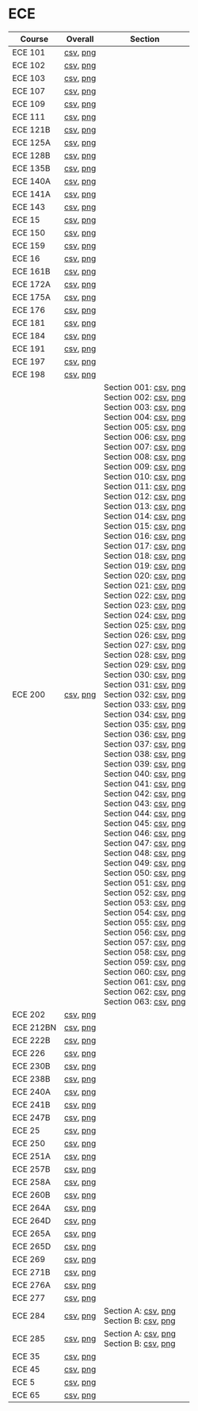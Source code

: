 # ECE

| Course | Overall | Section |
| ------ | ------- | ------- |
| ECE 101 | [csv](https://github.com/UCSD-Historical-Enrollment-Data/2024Winter/blob/main/overall/ECE%20101.csv), [png](https://raw.githubusercontent.com/UCSD-Historical-Enrollment-Data/2024Winter/main/plot_overall/ECE%20101.png) |  |
| ECE 102 | [csv](https://github.com/UCSD-Historical-Enrollment-Data/2024Winter/blob/main/overall/ECE%20102.csv), [png](https://raw.githubusercontent.com/UCSD-Historical-Enrollment-Data/2024Winter/main/plot_overall/ECE%20102.png) |  |
| ECE 103 | [csv](https://github.com/UCSD-Historical-Enrollment-Data/2024Winter/blob/main/overall/ECE%20103.csv), [png](https://raw.githubusercontent.com/UCSD-Historical-Enrollment-Data/2024Winter/main/plot_overall/ECE%20103.png) |  |
| ECE 107 | [csv](https://github.com/UCSD-Historical-Enrollment-Data/2024Winter/blob/main/overall/ECE%20107.csv), [png](https://raw.githubusercontent.com/UCSD-Historical-Enrollment-Data/2024Winter/main/plot_overall/ECE%20107.png) |  |
| ECE 109 | [csv](https://github.com/UCSD-Historical-Enrollment-Data/2024Winter/blob/main/overall/ECE%20109.csv), [png](https://raw.githubusercontent.com/UCSD-Historical-Enrollment-Data/2024Winter/main/plot_overall/ECE%20109.png) |  |
| ECE 111 | [csv](https://github.com/UCSD-Historical-Enrollment-Data/2024Winter/blob/main/overall/ECE%20111.csv), [png](https://raw.githubusercontent.com/UCSD-Historical-Enrollment-Data/2024Winter/main/plot_overall/ECE%20111.png) |  |
| ECE 121B | [csv](https://github.com/UCSD-Historical-Enrollment-Data/2024Winter/blob/main/overall/ECE%20121B.csv), [png](https://raw.githubusercontent.com/UCSD-Historical-Enrollment-Data/2024Winter/main/plot_overall/ECE%20121B.png) |  |
| ECE 125A | [csv](https://github.com/UCSD-Historical-Enrollment-Data/2024Winter/blob/main/overall/ECE%20125A.csv), [png](https://raw.githubusercontent.com/UCSD-Historical-Enrollment-Data/2024Winter/main/plot_overall/ECE%20125A.png) |  |
| ECE 128B | [csv](https://github.com/UCSD-Historical-Enrollment-Data/2024Winter/blob/main/overall/ECE%20128B.csv), [png](https://raw.githubusercontent.com/UCSD-Historical-Enrollment-Data/2024Winter/main/plot_overall/ECE%20128B.png) |  |
| ECE 135B | [csv](https://github.com/UCSD-Historical-Enrollment-Data/2024Winter/blob/main/overall/ECE%20135B.csv), [png](https://raw.githubusercontent.com/UCSD-Historical-Enrollment-Data/2024Winter/main/plot_overall/ECE%20135B.png) |  |
| ECE 140A | [csv](https://github.com/UCSD-Historical-Enrollment-Data/2024Winter/blob/main/overall/ECE%20140A.csv), [png](https://raw.githubusercontent.com/UCSD-Historical-Enrollment-Data/2024Winter/main/plot_overall/ECE%20140A.png) |  |
| ECE 141A | [csv](https://github.com/UCSD-Historical-Enrollment-Data/2024Winter/blob/main/overall/ECE%20141A.csv), [png](https://raw.githubusercontent.com/UCSD-Historical-Enrollment-Data/2024Winter/main/plot_overall/ECE%20141A.png) |  |
| ECE 143 | [csv](https://github.com/UCSD-Historical-Enrollment-Data/2024Winter/blob/main/overall/ECE%20143.csv), [png](https://raw.githubusercontent.com/UCSD-Historical-Enrollment-Data/2024Winter/main/plot_overall/ECE%20143.png) |  |
| ECE 15 | [csv](https://github.com/UCSD-Historical-Enrollment-Data/2024Winter/blob/main/overall/ECE%2015.csv), [png](https://raw.githubusercontent.com/UCSD-Historical-Enrollment-Data/2024Winter/main/plot_overall/ECE%2015.png) |  |
| ECE 150 | [csv](https://github.com/UCSD-Historical-Enrollment-Data/2024Winter/blob/main/overall/ECE%20150.csv), [png](https://raw.githubusercontent.com/UCSD-Historical-Enrollment-Data/2024Winter/main/plot_overall/ECE%20150.png) |  |
| ECE 159 | [csv](https://github.com/UCSD-Historical-Enrollment-Data/2024Winter/blob/main/overall/ECE%20159.csv), [png](https://raw.githubusercontent.com/UCSD-Historical-Enrollment-Data/2024Winter/main/plot_overall/ECE%20159.png) |  |
| ECE 16 | [csv](https://github.com/UCSD-Historical-Enrollment-Data/2024Winter/blob/main/overall/ECE%2016.csv), [png](https://raw.githubusercontent.com/UCSD-Historical-Enrollment-Data/2024Winter/main/plot_overall/ECE%2016.png) |  |
| ECE 161B | [csv](https://github.com/UCSD-Historical-Enrollment-Data/2024Winter/blob/main/overall/ECE%20161B.csv), [png](https://raw.githubusercontent.com/UCSD-Historical-Enrollment-Data/2024Winter/main/plot_overall/ECE%20161B.png) |  |
| ECE 172A | [csv](https://github.com/UCSD-Historical-Enrollment-Data/2024Winter/blob/main/overall/ECE%20172A.csv), [png](https://raw.githubusercontent.com/UCSD-Historical-Enrollment-Data/2024Winter/main/plot_overall/ECE%20172A.png) |  |
| ECE 175A | [csv](https://github.com/UCSD-Historical-Enrollment-Data/2024Winter/blob/main/overall/ECE%20175A.csv), [png](https://raw.githubusercontent.com/UCSD-Historical-Enrollment-Data/2024Winter/main/plot_overall/ECE%20175A.png) |  |
| ECE 176 | [csv](https://github.com/UCSD-Historical-Enrollment-Data/2024Winter/blob/main/overall/ECE%20176.csv), [png](https://raw.githubusercontent.com/UCSD-Historical-Enrollment-Data/2024Winter/main/plot_overall/ECE%20176.png) |  |
| ECE 181 | [csv](https://github.com/UCSD-Historical-Enrollment-Data/2024Winter/blob/main/overall/ECE%20181.csv), [png](https://raw.githubusercontent.com/UCSD-Historical-Enrollment-Data/2024Winter/main/plot_overall/ECE%20181.png) |  |
| ECE 184 | [csv](https://github.com/UCSD-Historical-Enrollment-Data/2024Winter/blob/main/overall/ECE%20184.csv), [png](https://raw.githubusercontent.com/UCSD-Historical-Enrollment-Data/2024Winter/main/plot_overall/ECE%20184.png) |  |
| ECE 191 | [csv](https://github.com/UCSD-Historical-Enrollment-Data/2024Winter/blob/main/overall/ECE%20191.csv), [png](https://raw.githubusercontent.com/UCSD-Historical-Enrollment-Data/2024Winter/main/plot_overall/ECE%20191.png) |  |
| ECE 197 | [csv](https://github.com/UCSD-Historical-Enrollment-Data/2024Winter/blob/main/overall/ECE%20197.csv), [png](https://raw.githubusercontent.com/UCSD-Historical-Enrollment-Data/2024Winter/main/plot_overall/ECE%20197.png) |  |
| ECE 198 | [csv](https://github.com/UCSD-Historical-Enrollment-Data/2024Winter/blob/main/overall/ECE%20198.csv), [png](https://raw.githubusercontent.com/UCSD-Historical-Enrollment-Data/2024Winter/main/plot_overall/ECE%20198.png) |  |
| ECE 200 | [csv](https://github.com/UCSD-Historical-Enrollment-Data/2024Winter/blob/main/overall/ECE%20200.csv), [png](https://raw.githubusercontent.com/UCSD-Historical-Enrollment-Data/2024Winter/main/plot_overall/ECE%20200.png) | Section 001: [csv](https://github.com/UCSD-Historical-Enrollment-Data/2024Winter/blob/main/section/ECE%20200_001.csv), [png](https://raw.githubusercontent.com/UCSD-Historical-Enrollment-Data/2024Winter/main/plot_section/ECE%20200_001.png)<br>Section 002: [csv](https://github.com/UCSD-Historical-Enrollment-Data/2024Winter/blob/main/section/ECE%20200_002.csv), [png](https://raw.githubusercontent.com/UCSD-Historical-Enrollment-Data/2024Winter/main/plot_section/ECE%20200_002.png)<br>Section 003: [csv](https://github.com/UCSD-Historical-Enrollment-Data/2024Winter/blob/main/section/ECE%20200_003.csv), [png](https://raw.githubusercontent.com/UCSD-Historical-Enrollment-Data/2024Winter/main/plot_section/ECE%20200_003.png)<br>Section 004: [csv](https://github.com/UCSD-Historical-Enrollment-Data/2024Winter/blob/main/section/ECE%20200_004.csv), [png](https://raw.githubusercontent.com/UCSD-Historical-Enrollment-Data/2024Winter/main/plot_section/ECE%20200_004.png)<br>Section 005: [csv](https://github.com/UCSD-Historical-Enrollment-Data/2024Winter/blob/main/section/ECE%20200_005.csv), [png](https://raw.githubusercontent.com/UCSD-Historical-Enrollment-Data/2024Winter/main/plot_section/ECE%20200_005.png)<br>Section 006: [csv](https://github.com/UCSD-Historical-Enrollment-Data/2024Winter/blob/main/section/ECE%20200_006.csv), [png](https://raw.githubusercontent.com/UCSD-Historical-Enrollment-Data/2024Winter/main/plot_section/ECE%20200_006.png)<br>Section 007: [csv](https://github.com/UCSD-Historical-Enrollment-Data/2024Winter/blob/main/section/ECE%20200_007.csv), [png](https://raw.githubusercontent.com/UCSD-Historical-Enrollment-Data/2024Winter/main/plot_section/ECE%20200_007.png)<br>Section 008: [csv](https://github.com/UCSD-Historical-Enrollment-Data/2024Winter/blob/main/section/ECE%20200_008.csv), [png](https://raw.githubusercontent.com/UCSD-Historical-Enrollment-Data/2024Winter/main/plot_section/ECE%20200_008.png)<br>Section 009: [csv](https://github.com/UCSD-Historical-Enrollment-Data/2024Winter/blob/main/section/ECE%20200_009.csv), [png](https://raw.githubusercontent.com/UCSD-Historical-Enrollment-Data/2024Winter/main/plot_section/ECE%20200_009.png)<br>Section 010: [csv](https://github.com/UCSD-Historical-Enrollment-Data/2024Winter/blob/main/section/ECE%20200_010.csv), [png](https://raw.githubusercontent.com/UCSD-Historical-Enrollment-Data/2024Winter/main/plot_section/ECE%20200_010.png)<br>Section 011: [csv](https://github.com/UCSD-Historical-Enrollment-Data/2024Winter/blob/main/section/ECE%20200_011.csv), [png](https://raw.githubusercontent.com/UCSD-Historical-Enrollment-Data/2024Winter/main/plot_section/ECE%20200_011.png)<br>Section 012: [csv](https://github.com/UCSD-Historical-Enrollment-Data/2024Winter/blob/main/section/ECE%20200_012.csv), [png](https://raw.githubusercontent.com/UCSD-Historical-Enrollment-Data/2024Winter/main/plot_section/ECE%20200_012.png)<br>Section 013: [csv](https://github.com/UCSD-Historical-Enrollment-Data/2024Winter/blob/main/section/ECE%20200_013.csv), [png](https://raw.githubusercontent.com/UCSD-Historical-Enrollment-Data/2024Winter/main/plot_section/ECE%20200_013.png)<br>Section 014: [csv](https://github.com/UCSD-Historical-Enrollment-Data/2024Winter/blob/main/section/ECE%20200_014.csv), [png](https://raw.githubusercontent.com/UCSD-Historical-Enrollment-Data/2024Winter/main/plot_section/ECE%20200_014.png)<br>Section 015: [csv](https://github.com/UCSD-Historical-Enrollment-Data/2024Winter/blob/main/section/ECE%20200_015.csv), [png](https://raw.githubusercontent.com/UCSD-Historical-Enrollment-Data/2024Winter/main/plot_section/ECE%20200_015.png)<br>Section 016: [csv](https://github.com/UCSD-Historical-Enrollment-Data/2024Winter/blob/main/section/ECE%20200_016.csv), [png](https://raw.githubusercontent.com/UCSD-Historical-Enrollment-Data/2024Winter/main/plot_section/ECE%20200_016.png)<br>Section 017: [csv](https://github.com/UCSD-Historical-Enrollment-Data/2024Winter/blob/main/section/ECE%20200_017.csv), [png](https://raw.githubusercontent.com/UCSD-Historical-Enrollment-Data/2024Winter/main/plot_section/ECE%20200_017.png)<br>Section 018: [csv](https://github.com/UCSD-Historical-Enrollment-Data/2024Winter/blob/main/section/ECE%20200_018.csv), [png](https://raw.githubusercontent.com/UCSD-Historical-Enrollment-Data/2024Winter/main/plot_section/ECE%20200_018.png)<br>Section 019: [csv](https://github.com/UCSD-Historical-Enrollment-Data/2024Winter/blob/main/section/ECE%20200_019.csv), [png](https://raw.githubusercontent.com/UCSD-Historical-Enrollment-Data/2024Winter/main/plot_section/ECE%20200_019.png)<br>Section 020: [csv](https://github.com/UCSD-Historical-Enrollment-Data/2024Winter/blob/main/section/ECE%20200_020.csv), [png](https://raw.githubusercontent.com/UCSD-Historical-Enrollment-Data/2024Winter/main/plot_section/ECE%20200_020.png)<br>Section 021: [csv](https://github.com/UCSD-Historical-Enrollment-Data/2024Winter/blob/main/section/ECE%20200_021.csv), [png](https://raw.githubusercontent.com/UCSD-Historical-Enrollment-Data/2024Winter/main/plot_section/ECE%20200_021.png)<br>Section 022: [csv](https://github.com/UCSD-Historical-Enrollment-Data/2024Winter/blob/main/section/ECE%20200_022.csv), [png](https://raw.githubusercontent.com/UCSD-Historical-Enrollment-Data/2024Winter/main/plot_section/ECE%20200_022.png)<br>Section 023: [csv](https://github.com/UCSD-Historical-Enrollment-Data/2024Winter/blob/main/section/ECE%20200_023.csv), [png](https://raw.githubusercontent.com/UCSD-Historical-Enrollment-Data/2024Winter/main/plot_section/ECE%20200_023.png)<br>Section 024: [csv](https://github.com/UCSD-Historical-Enrollment-Data/2024Winter/blob/main/section/ECE%20200_024.csv), [png](https://raw.githubusercontent.com/UCSD-Historical-Enrollment-Data/2024Winter/main/plot_section/ECE%20200_024.png)<br>Section 025: [csv](https://github.com/UCSD-Historical-Enrollment-Data/2024Winter/blob/main/section/ECE%20200_025.csv), [png](https://raw.githubusercontent.com/UCSD-Historical-Enrollment-Data/2024Winter/main/plot_section/ECE%20200_025.png)<br>Section 026: [csv](https://github.com/UCSD-Historical-Enrollment-Data/2024Winter/blob/main/section/ECE%20200_026.csv), [png](https://raw.githubusercontent.com/UCSD-Historical-Enrollment-Data/2024Winter/main/plot_section/ECE%20200_026.png)<br>Section 027: [csv](https://github.com/UCSD-Historical-Enrollment-Data/2024Winter/blob/main/section/ECE%20200_027.csv), [png](https://raw.githubusercontent.com/UCSD-Historical-Enrollment-Data/2024Winter/main/plot_section/ECE%20200_027.png)<br>Section 028: [csv](https://github.com/UCSD-Historical-Enrollment-Data/2024Winter/blob/main/section/ECE%20200_028.csv), [png](https://raw.githubusercontent.com/UCSD-Historical-Enrollment-Data/2024Winter/main/plot_section/ECE%20200_028.png)<br>Section 029: [csv](https://github.com/UCSD-Historical-Enrollment-Data/2024Winter/blob/main/section/ECE%20200_029.csv), [png](https://raw.githubusercontent.com/UCSD-Historical-Enrollment-Data/2024Winter/main/plot_section/ECE%20200_029.png)<br>Section 030: [csv](https://github.com/UCSD-Historical-Enrollment-Data/2024Winter/blob/main/section/ECE%20200_030.csv), [png](https://raw.githubusercontent.com/UCSD-Historical-Enrollment-Data/2024Winter/main/plot_section/ECE%20200_030.png)<br>Section 031: [csv](https://github.com/UCSD-Historical-Enrollment-Data/2024Winter/blob/main/section/ECE%20200_031.csv), [png](https://raw.githubusercontent.com/UCSD-Historical-Enrollment-Data/2024Winter/main/plot_section/ECE%20200_031.png)<br>Section 032: [csv](https://github.com/UCSD-Historical-Enrollment-Data/2024Winter/blob/main/section/ECE%20200_032.csv), [png](https://raw.githubusercontent.com/UCSD-Historical-Enrollment-Data/2024Winter/main/plot_section/ECE%20200_032.png)<br>Section 033: [csv](https://github.com/UCSD-Historical-Enrollment-Data/2024Winter/blob/main/section/ECE%20200_033.csv), [png](https://raw.githubusercontent.com/UCSD-Historical-Enrollment-Data/2024Winter/main/plot_section/ECE%20200_033.png)<br>Section 034: [csv](https://github.com/UCSD-Historical-Enrollment-Data/2024Winter/blob/main/section/ECE%20200_034.csv), [png](https://raw.githubusercontent.com/UCSD-Historical-Enrollment-Data/2024Winter/main/plot_section/ECE%20200_034.png)<br>Section 035: [csv](https://github.com/UCSD-Historical-Enrollment-Data/2024Winter/blob/main/section/ECE%20200_035.csv), [png](https://raw.githubusercontent.com/UCSD-Historical-Enrollment-Data/2024Winter/main/plot_section/ECE%20200_035.png)<br>Section 036: [csv](https://github.com/UCSD-Historical-Enrollment-Data/2024Winter/blob/main/section/ECE%20200_036.csv), [png](https://raw.githubusercontent.com/UCSD-Historical-Enrollment-Data/2024Winter/main/plot_section/ECE%20200_036.png)<br>Section 037: [csv](https://github.com/UCSD-Historical-Enrollment-Data/2024Winter/blob/main/section/ECE%20200_037.csv), [png](https://raw.githubusercontent.com/UCSD-Historical-Enrollment-Data/2024Winter/main/plot_section/ECE%20200_037.png)<br>Section 038: [csv](https://github.com/UCSD-Historical-Enrollment-Data/2024Winter/blob/main/section/ECE%20200_038.csv), [png](https://raw.githubusercontent.com/UCSD-Historical-Enrollment-Data/2024Winter/main/plot_section/ECE%20200_038.png)<br>Section 039: [csv](https://github.com/UCSD-Historical-Enrollment-Data/2024Winter/blob/main/section/ECE%20200_039.csv), [png](https://raw.githubusercontent.com/UCSD-Historical-Enrollment-Data/2024Winter/main/plot_section/ECE%20200_039.png)<br>Section 040: [csv](https://github.com/UCSD-Historical-Enrollment-Data/2024Winter/blob/main/section/ECE%20200_040.csv), [png](https://raw.githubusercontent.com/UCSD-Historical-Enrollment-Data/2024Winter/main/plot_section/ECE%20200_040.png)<br>Section 041: [csv](https://github.com/UCSD-Historical-Enrollment-Data/2024Winter/blob/main/section/ECE%20200_041.csv), [png](https://raw.githubusercontent.com/UCSD-Historical-Enrollment-Data/2024Winter/main/plot_section/ECE%20200_041.png)<br>Section 042: [csv](https://github.com/UCSD-Historical-Enrollment-Data/2024Winter/blob/main/section/ECE%20200_042.csv), [png](https://raw.githubusercontent.com/UCSD-Historical-Enrollment-Data/2024Winter/main/plot_section/ECE%20200_042.png)<br>Section 043: [csv](https://github.com/UCSD-Historical-Enrollment-Data/2024Winter/blob/main/section/ECE%20200_043.csv), [png](https://raw.githubusercontent.com/UCSD-Historical-Enrollment-Data/2024Winter/main/plot_section/ECE%20200_043.png)<br>Section 044: [csv](https://github.com/UCSD-Historical-Enrollment-Data/2024Winter/blob/main/section/ECE%20200_044.csv), [png](https://raw.githubusercontent.com/UCSD-Historical-Enrollment-Data/2024Winter/main/plot_section/ECE%20200_044.png)<br>Section 045: [csv](https://github.com/UCSD-Historical-Enrollment-Data/2024Winter/blob/main/section/ECE%20200_045.csv), [png](https://raw.githubusercontent.com/UCSD-Historical-Enrollment-Data/2024Winter/main/plot_section/ECE%20200_045.png)<br>Section 046: [csv](https://github.com/UCSD-Historical-Enrollment-Data/2024Winter/blob/main/section/ECE%20200_046.csv), [png](https://raw.githubusercontent.com/UCSD-Historical-Enrollment-Data/2024Winter/main/plot_section/ECE%20200_046.png)<br>Section 047: [csv](https://github.com/UCSD-Historical-Enrollment-Data/2024Winter/blob/main/section/ECE%20200_047.csv), [png](https://raw.githubusercontent.com/UCSD-Historical-Enrollment-Data/2024Winter/main/plot_section/ECE%20200_047.png)<br>Section 048: [csv](https://github.com/UCSD-Historical-Enrollment-Data/2024Winter/blob/main/section/ECE%20200_048.csv), [png](https://raw.githubusercontent.com/UCSD-Historical-Enrollment-Data/2024Winter/main/plot_section/ECE%20200_048.png)<br>Section 049: [csv](https://github.com/UCSD-Historical-Enrollment-Data/2024Winter/blob/main/section/ECE%20200_049.csv), [png](https://raw.githubusercontent.com/UCSD-Historical-Enrollment-Data/2024Winter/main/plot_section/ECE%20200_049.png)<br>Section 050: [csv](https://github.com/UCSD-Historical-Enrollment-Data/2024Winter/blob/main/section/ECE%20200_050.csv), [png](https://raw.githubusercontent.com/UCSD-Historical-Enrollment-Data/2024Winter/main/plot_section/ECE%20200_050.png)<br>Section 051: [csv](https://github.com/UCSD-Historical-Enrollment-Data/2024Winter/blob/main/section/ECE%20200_051.csv), [png](https://raw.githubusercontent.com/UCSD-Historical-Enrollment-Data/2024Winter/main/plot_section/ECE%20200_051.png)<br>Section 052: [csv](https://github.com/UCSD-Historical-Enrollment-Data/2024Winter/blob/main/section/ECE%20200_052.csv), [png](https://raw.githubusercontent.com/UCSD-Historical-Enrollment-Data/2024Winter/main/plot_section/ECE%20200_052.png)<br>Section 053: [csv](https://github.com/UCSD-Historical-Enrollment-Data/2024Winter/blob/main/section/ECE%20200_053.csv), [png](https://raw.githubusercontent.com/UCSD-Historical-Enrollment-Data/2024Winter/main/plot_section/ECE%20200_053.png)<br>Section 054: [csv](https://github.com/UCSD-Historical-Enrollment-Data/2024Winter/blob/main/section/ECE%20200_054.csv), [png](https://raw.githubusercontent.com/UCSD-Historical-Enrollment-Data/2024Winter/main/plot_section/ECE%20200_054.png)<br>Section 055: [csv](https://github.com/UCSD-Historical-Enrollment-Data/2024Winter/blob/main/section/ECE%20200_055.csv), [png](https://raw.githubusercontent.com/UCSD-Historical-Enrollment-Data/2024Winter/main/plot_section/ECE%20200_055.png)<br>Section 056: [csv](https://github.com/UCSD-Historical-Enrollment-Data/2024Winter/blob/main/section/ECE%20200_056.csv), [png](https://raw.githubusercontent.com/UCSD-Historical-Enrollment-Data/2024Winter/main/plot_section/ECE%20200_056.png)<br>Section 057: [csv](https://github.com/UCSD-Historical-Enrollment-Data/2024Winter/blob/main/section/ECE%20200_057.csv), [png](https://raw.githubusercontent.com/UCSD-Historical-Enrollment-Data/2024Winter/main/plot_section/ECE%20200_057.png)<br>Section 058: [csv](https://github.com/UCSD-Historical-Enrollment-Data/2024Winter/blob/main/section/ECE%20200_058.csv), [png](https://raw.githubusercontent.com/UCSD-Historical-Enrollment-Data/2024Winter/main/plot_section/ECE%20200_058.png)<br>Section 059: [csv](https://github.com/UCSD-Historical-Enrollment-Data/2024Winter/blob/main/section/ECE%20200_059.csv), [png](https://raw.githubusercontent.com/UCSD-Historical-Enrollment-Data/2024Winter/main/plot_section/ECE%20200_059.png)<br>Section 060: [csv](https://github.com/UCSD-Historical-Enrollment-Data/2024Winter/blob/main/section/ECE%20200_060.csv), [png](https://raw.githubusercontent.com/UCSD-Historical-Enrollment-Data/2024Winter/main/plot_section/ECE%20200_060.png)<br>Section 061: [csv](https://github.com/UCSD-Historical-Enrollment-Data/2024Winter/blob/main/section/ECE%20200_061.csv), [png](https://raw.githubusercontent.com/UCSD-Historical-Enrollment-Data/2024Winter/main/plot_section/ECE%20200_061.png)<br>Section 062: [csv](https://github.com/UCSD-Historical-Enrollment-Data/2024Winter/blob/main/section/ECE%20200_062.csv), [png](https://raw.githubusercontent.com/UCSD-Historical-Enrollment-Data/2024Winter/main/plot_section/ECE%20200_062.png)<br>Section 063: [csv](https://github.com/UCSD-Historical-Enrollment-Data/2024Winter/blob/main/section/ECE%20200_063.csv), [png](https://raw.githubusercontent.com/UCSD-Historical-Enrollment-Data/2024Winter/main/plot_section/ECE%20200_063.png) |
| ECE 202 | [csv](https://github.com/UCSD-Historical-Enrollment-Data/2024Winter/blob/main/overall/ECE%20202.csv), [png](https://raw.githubusercontent.com/UCSD-Historical-Enrollment-Data/2024Winter/main/plot_overall/ECE%20202.png) |  |
| ECE 212BN | [csv](https://github.com/UCSD-Historical-Enrollment-Data/2024Winter/blob/main/overall/ECE%20212BN.csv), [png](https://raw.githubusercontent.com/UCSD-Historical-Enrollment-Data/2024Winter/main/plot_overall/ECE%20212BN.png) |  |
| ECE 222B | [csv](https://github.com/UCSD-Historical-Enrollment-Data/2024Winter/blob/main/overall/ECE%20222B.csv), [png](https://raw.githubusercontent.com/UCSD-Historical-Enrollment-Data/2024Winter/main/plot_overall/ECE%20222B.png) |  |
| ECE 226 | [csv](https://github.com/UCSD-Historical-Enrollment-Data/2024Winter/blob/main/overall/ECE%20226.csv), [png](https://raw.githubusercontent.com/UCSD-Historical-Enrollment-Data/2024Winter/main/plot_overall/ECE%20226.png) |  |
| ECE 230B | [csv](https://github.com/UCSD-Historical-Enrollment-Data/2024Winter/blob/main/overall/ECE%20230B.csv), [png](https://raw.githubusercontent.com/UCSD-Historical-Enrollment-Data/2024Winter/main/plot_overall/ECE%20230B.png) |  |
| ECE 238B | [csv](https://github.com/UCSD-Historical-Enrollment-Data/2024Winter/blob/main/overall/ECE%20238B.csv), [png](https://raw.githubusercontent.com/UCSD-Historical-Enrollment-Data/2024Winter/main/plot_overall/ECE%20238B.png) |  |
| ECE 240A | [csv](https://github.com/UCSD-Historical-Enrollment-Data/2024Winter/blob/main/overall/ECE%20240A.csv), [png](https://raw.githubusercontent.com/UCSD-Historical-Enrollment-Data/2024Winter/main/plot_overall/ECE%20240A.png) |  |
| ECE 241B | [csv](https://github.com/UCSD-Historical-Enrollment-Data/2024Winter/blob/main/overall/ECE%20241B.csv), [png](https://raw.githubusercontent.com/UCSD-Historical-Enrollment-Data/2024Winter/main/plot_overall/ECE%20241B.png) |  |
| ECE 247B | [csv](https://github.com/UCSD-Historical-Enrollment-Data/2024Winter/blob/main/overall/ECE%20247B.csv), [png](https://raw.githubusercontent.com/UCSD-Historical-Enrollment-Data/2024Winter/main/plot_overall/ECE%20247B.png) |  |
| ECE 25 | [csv](https://github.com/UCSD-Historical-Enrollment-Data/2024Winter/blob/main/overall/ECE%2025.csv), [png](https://raw.githubusercontent.com/UCSD-Historical-Enrollment-Data/2024Winter/main/plot_overall/ECE%2025.png) |  |
| ECE 250 | [csv](https://github.com/UCSD-Historical-Enrollment-Data/2024Winter/blob/main/overall/ECE%20250.csv), [png](https://raw.githubusercontent.com/UCSD-Historical-Enrollment-Data/2024Winter/main/plot_overall/ECE%20250.png) |  |
| ECE 251A | [csv](https://github.com/UCSD-Historical-Enrollment-Data/2024Winter/blob/main/overall/ECE%20251A.csv), [png](https://raw.githubusercontent.com/UCSD-Historical-Enrollment-Data/2024Winter/main/plot_overall/ECE%20251A.png) |  |
| ECE 257B | [csv](https://github.com/UCSD-Historical-Enrollment-Data/2024Winter/blob/main/overall/ECE%20257B.csv), [png](https://raw.githubusercontent.com/UCSD-Historical-Enrollment-Data/2024Winter/main/plot_overall/ECE%20257B.png) |  |
| ECE 258A | [csv](https://github.com/UCSD-Historical-Enrollment-Data/2024Winter/blob/main/overall/ECE%20258A.csv), [png](https://raw.githubusercontent.com/UCSD-Historical-Enrollment-Data/2024Winter/main/plot_overall/ECE%20258A.png) |  |
| ECE 260B | [csv](https://github.com/UCSD-Historical-Enrollment-Data/2024Winter/blob/main/overall/ECE%20260B.csv), [png](https://raw.githubusercontent.com/UCSD-Historical-Enrollment-Data/2024Winter/main/plot_overall/ECE%20260B.png) |  |
| ECE 264A | [csv](https://github.com/UCSD-Historical-Enrollment-Data/2024Winter/blob/main/overall/ECE%20264A.csv), [png](https://raw.githubusercontent.com/UCSD-Historical-Enrollment-Data/2024Winter/main/plot_overall/ECE%20264A.png) |  |
| ECE 264D | [csv](https://github.com/UCSD-Historical-Enrollment-Data/2024Winter/blob/main/overall/ECE%20264D.csv), [png](https://raw.githubusercontent.com/UCSD-Historical-Enrollment-Data/2024Winter/main/plot_overall/ECE%20264D.png) |  |
| ECE 265A | [csv](https://github.com/UCSD-Historical-Enrollment-Data/2024Winter/blob/main/overall/ECE%20265A.csv), [png](https://raw.githubusercontent.com/UCSD-Historical-Enrollment-Data/2024Winter/main/plot_overall/ECE%20265A.png) |  |
| ECE 265D | [csv](https://github.com/UCSD-Historical-Enrollment-Data/2024Winter/blob/main/overall/ECE%20265D.csv), [png](https://raw.githubusercontent.com/UCSD-Historical-Enrollment-Data/2024Winter/main/plot_overall/ECE%20265D.png) |  |
| ECE 269 | [csv](https://github.com/UCSD-Historical-Enrollment-Data/2024Winter/blob/main/overall/ECE%20269.csv), [png](https://raw.githubusercontent.com/UCSD-Historical-Enrollment-Data/2024Winter/main/plot_overall/ECE%20269.png) |  |
| ECE 271B | [csv](https://github.com/UCSD-Historical-Enrollment-Data/2024Winter/blob/main/overall/ECE%20271B.csv), [png](https://raw.githubusercontent.com/UCSD-Historical-Enrollment-Data/2024Winter/main/plot_overall/ECE%20271B.png) |  |
| ECE 276A | [csv](https://github.com/UCSD-Historical-Enrollment-Data/2024Winter/blob/main/overall/ECE%20276A.csv), [png](https://raw.githubusercontent.com/UCSD-Historical-Enrollment-Data/2024Winter/main/plot_overall/ECE%20276A.png) |  |
| ECE 277 | [csv](https://github.com/UCSD-Historical-Enrollment-Data/2024Winter/blob/main/overall/ECE%20277.csv), [png](https://raw.githubusercontent.com/UCSD-Historical-Enrollment-Data/2024Winter/main/plot_overall/ECE%20277.png) |  |
| ECE 284 | [csv](https://github.com/UCSD-Historical-Enrollment-Data/2024Winter/blob/main/overall/ECE%20284.csv), [png](https://raw.githubusercontent.com/UCSD-Historical-Enrollment-Data/2024Winter/main/plot_overall/ECE%20284.png) | Section A: [csv](https://github.com/UCSD-Historical-Enrollment-Data/2024Winter/blob/main/section/ECE%20284_A.csv), [png](https://raw.githubusercontent.com/UCSD-Historical-Enrollment-Data/2024Winter/main/plot_section/ECE%20284_A.png)<br>Section B: [csv](https://github.com/UCSD-Historical-Enrollment-Data/2024Winter/blob/main/section/ECE%20284_B.csv), [png](https://raw.githubusercontent.com/UCSD-Historical-Enrollment-Data/2024Winter/main/plot_section/ECE%20284_B.png) |
| ECE 285 | [csv](https://github.com/UCSD-Historical-Enrollment-Data/2024Winter/blob/main/overall/ECE%20285.csv), [png](https://raw.githubusercontent.com/UCSD-Historical-Enrollment-Data/2024Winter/main/plot_overall/ECE%20285.png) | Section A: [csv](https://github.com/UCSD-Historical-Enrollment-Data/2024Winter/blob/main/section/ECE%20285_A.csv), [png](https://raw.githubusercontent.com/UCSD-Historical-Enrollment-Data/2024Winter/main/plot_section/ECE%20285_A.png)<br>Section B: [csv](https://github.com/UCSD-Historical-Enrollment-Data/2024Winter/blob/main/section/ECE%20285_B.csv), [png](https://raw.githubusercontent.com/UCSD-Historical-Enrollment-Data/2024Winter/main/plot_section/ECE%20285_B.png) |
| ECE 35 | [csv](https://github.com/UCSD-Historical-Enrollment-Data/2024Winter/blob/main/overall/ECE%2035.csv), [png](https://raw.githubusercontent.com/UCSD-Historical-Enrollment-Data/2024Winter/main/plot_overall/ECE%2035.png) |  |
| ECE 45 | [csv](https://github.com/UCSD-Historical-Enrollment-Data/2024Winter/blob/main/overall/ECE%2045.csv), [png](https://raw.githubusercontent.com/UCSD-Historical-Enrollment-Data/2024Winter/main/plot_overall/ECE%2045.png) |  |
| ECE 5 | [csv](https://github.com/UCSD-Historical-Enrollment-Data/2024Winter/blob/main/overall/ECE%205.csv), [png](https://raw.githubusercontent.com/UCSD-Historical-Enrollment-Data/2024Winter/main/plot_overall/ECE%205.png) |  |
| ECE 65 | [csv](https://github.com/UCSD-Historical-Enrollment-Data/2024Winter/blob/main/overall/ECE%2065.csv), [png](https://raw.githubusercontent.com/UCSD-Historical-Enrollment-Data/2024Winter/main/plot_overall/ECE%2065.png) |  |
